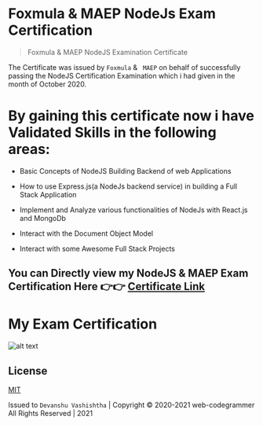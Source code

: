 # Foxmula & MAEP NodeJs Exam Certification

> Foxmula & MAEP NodeJS Examination Certificate


The Certificate was issued by ```Foxmula``` & ``` MAEP``` on behalf of successfully passing the NodeJS Certification Examination which i had given in the month of October 2020.


# By gaining this certificate now i have Validated Skills in the following areas:

- Basic Concepts of NodeJS Building Backend of web Applications

- How to use Express.js(a NodeJs backend service) in building a Full Stack Application

- Implement and Analyze various functionalities of NodeJs with React.js and MongoDb

- Interact with the Document Object Model

- Interact with some Awesome Full Stack Projects


## You can Directly view my NodeJS & MAEP Exam Certification Here 👉👉 [Certificate Link](https://y.foxmula.com/verify/o6ITizmzS)


# My Exam Certification

![alt text](https://github.com/web-codegrammer/Foxmula-NodeJs-Exam-Certification/blob/main/Foxmula%20Node.js%20Certification/Node.js%20Certification%20img.png)


## License 

[MIT](https://github.com/web-codegrammer/Foxmula-NodeJs-Exam-Certification/tree/main)

Issued to ```Devanshu Vashishtha``` | Copyright ©️ 2020-2021 web-codegrammer All Rights Reserved | 2021
